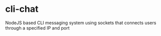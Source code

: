 # cli-chat
NodeJS based CLI messaging system using sockets that connects users through a specified IP and port
